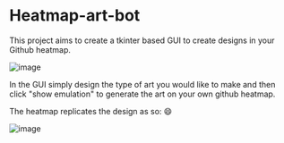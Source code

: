 # Heatmap-art-bot

This project aims to create a tkinter based GUI to create designs in your Github heatmap. 


![image](https://user-images.githubusercontent.com/64080171/165853150-586a9174-cd45-4bae-a7dc-5c9f11ec4bd1.png)


In the GUI simply design the type of art you would like to make and then click "show emulation" to generate the art on your own github heatmap.


The heatmap replicates the design as so: 😄


![image](https://user-images.githubusercontent.com/64080171/165853559-13d4355c-5f91-4dcd-abce-3bd522d0c1f8.png)


